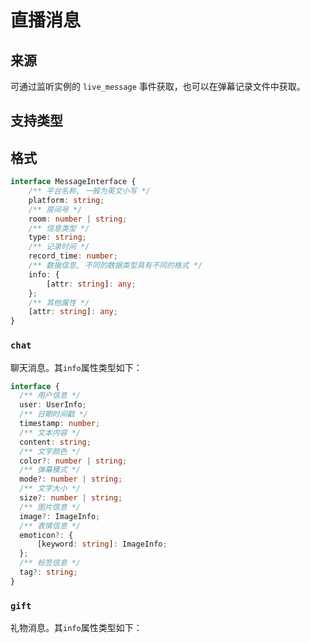 # 直播消息

## 来源

可通过监听实例的 `live_message` 事件获取，也可以在弹幕记录文件中获取。

## 支持类型

## 格式

```typescript
interface MessageInterface {
    /** 平台名称, 一般为英文小写 */
    platform: string;
    /** 房间号 */
    room: number | string;
    /** 信息类型 */
    type: string;
    /** 记录时间 */
    record_time: number;
    /** 数据信息, 不同的数据类型具有不同的格式 */
    info: {
        [attr: string]: any;
    };
    /** 其他属性 */
    [attr: string]: any;
}
```

### `chat`
聊天消息。其`info`属性类型如下：

```typescript
interface {
  /** 用户信息 */
  user: UserInfo;
  /** 日期时间戳 */
  timestamp: number;
  /** 文本内容 */
  content: string;
  /** 文字颜色 */
  color?: number | string;
  /** 弹幕模式 */
  mode?: number | string;
  /** 文字大小 */
  size?: number | string;
  /** 图片信息 */
  image?: ImageInfo;
  /** 表情信息 */
  emoticon?: {
      [keyword: string]: ImageInfo;
  };
  /** 标签信息 */
  tag?: string;
}
```


### `gift`
礼物消息。其`info`属性类型如下：

###